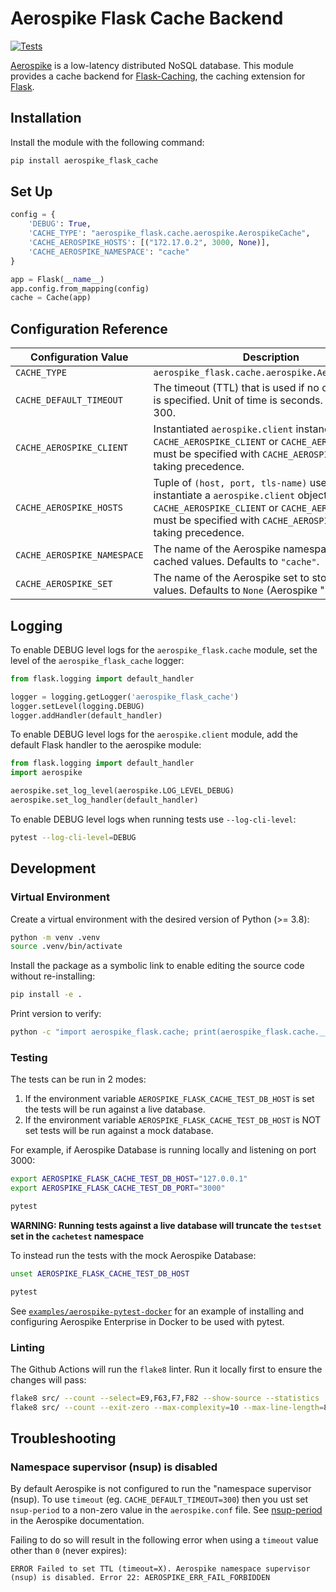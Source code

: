 Aerospike Flask Cache Backend
=============================

[![Tests](https://github.com/MicahCarrick/aerospike-flask-cache/actions/workflows/python-app.yml/badge.svg?branch=main)](https://github.com/MicahCarrick/aerospike-flask-cache/actions/workflows/python-app.yml)


[Aerospike](http://www.aerospike.com) is a low-latency distributed NoSQL database. This module provides a cache backend for [Flask-Caching](https://flask-caching.readthedocs.io/en/latest/index.html), the caching extension for [Flask](https://flask.palletsprojects.com/).

## Installation

Install the module with the following command:

```bash
pip install aerospike_flask_cache
```


## Set Up

```python
config = {
    'DEBUG': True,
    'CACHE_TYPE': "aerospike_flask.cache.aerospike.AerospikeCache",
    'CACHE_AEROSPIKE_HOSTS': [("172.17.0.2", 3000, None)],
    'CACHE_AEROSPIKE_NAMESPACE': "cache"
}

app = Flask(__name__)
app.config.from_mapping(config)
cache = Cache(app)
```

## Configuration Reference

| Configuration Value         | Description
|-----------------------------|-------------------------------------------------
| `CACHE_TYPE`                | `aerospike_flask.cache.aerospike.AerospikeCache`
| `CACHE_DEFAULT_TIMEOUT`     | The timeout (TTL) that is used if no other timeout is specified. Unit of time is seconds. Defaults to 300. 
| `CACHE_AEROSPIKE_CLIENT`    | Instantiated `aerospike.client` instance. One of `CACHE_AEROSPIKE_CLIENT` or `CACHE_AEROSPIKE_HOSTS` must be specified with `CACHE_AEROSPIKE_CLIENT` taking precedence.
| `CACHE_AEROSPIKE_HOSTS`     | Tuple of `(host, port, tls-name)` used to instantiate a `aerospike.client` object. One of `CACHE_AEROSPIKE_CLIENT` or `CACHE_AEROSPIKE_HOSTS` must be specified with `CACHE_AEROSPIKE_CLIENT` taking precedence.
| `CACHE_AEROSPIKE_NAMESPACE` | The name of the Aerospike namespace to store cached values. Defaults to `"cache"`.
| `CACHE_AEROSPIKE_SET`       | The name of the Aerospike set to store cached values. Defaults to `None` (Aerospike "null set").


## Logging

To enable DEBUG level logs for the `aerospike_flask.cache` module, set the level of the `aerospike_flask_cache` logger:

```python
from flask.logging import default_handler

logger = logging.getLogger('aerospike_flask_cache')
logger.setLevel(logging.DEBUG)
logger.addHandler(default_handler)
```

To enable DEBUG level logs for the `aerospike.client` module, add the default Flask handler to the aerospike module:

```python
from flask.logging import default_handler
import aerospike

aerospike.set_log_level(aerospike.LOG_LEVEL_DEBUG)
aerospike.set_log_handler(default_handler)
```

To enable DEBUG level logs when running tests use `--log-cli-level`:

```bash
pytest --log-cli-level=DEBUG
```


## Development

### Virtual Environment

Create a virtual environment with the desired version of Python (>= 3.8):

```bash
python -m venv .venv     
source .venv/bin/activate
```

Install the package as a symbolic link to enable editing the source code without re-installing:

```bash
pip install -e .
```

Print version to verify:

```bash
python -c "import aerospike_flask.cache; print(aerospike_flask.cache.__version__)"
```


### Testing

The tests can be run in 2 modes:

1. If the environment variable `AEROSPIKE_FLASK_CACHE_TEST_DB_HOST` is set the tests will be run against a live database.
2. If the environment variable `AEROSPIKE_FLASK_CACHE_TEST_DB_HOST` is NOT set tests will be run against a mock database.

For example, if Aerospike Database is running locally and listening on port 3000:

```bash
export AEROSPIKE_FLASK_CACHE_TEST_DB_HOST="127.0.0.1"
export AEROSPIKE_FLASK_CACHE_TEST_DB_PORT="3000"

pytest
```

__WARNING: Running tests against a live database will truncate the `testset` set in the `cachetest` namespace__

To instead run the tests with the mock Aerospike Database:

```bash
unset AEROSPIKE_FLASK_CACHE_TEST_DB_HOST

pytest
```

See [`examples/aerospike-pytest-docker`](examples/aerospike-pytest-docker/README.md) for an example of installing and configuring Aerospike Enterprise in Docker to be used with pytest.


### Linting

The Github Actions will run the `flake8` linter. Run it locally first to ensure the changes will pass:

```bash
flake8 src/ --count --select=E9,F63,F7,F82 --show-source --statistics
flake8 src/ --count --exit-zero --max-complexity=10 --max-line-length=80 --statistics
```

## Troubleshooting

### Namespace supervisor (nsup) is disabled

By default Aerospike is not configured to run the "namespace supervisor (nsup). To use `timeout` (eg. `CACHE_DEFAULT_TIMEOUT=300`) then you ust set `nsup-period` to a non-zero value in the `aerospike.conf` file. See [nsup-period](https://aerospike.com/docs/server/reference/configuration#nsup-period) in the Aerospike documentation.

Failing to do so will result in the following error when using a `timeout` value other than `0` (never expires):

```
ERROR Failed to set TTL (timeout=X). Aerospike namespace supervisor (nsup) is disabled. Error 22: AEROSPIKE_ERR_FAIL_FORBIDDEN
```